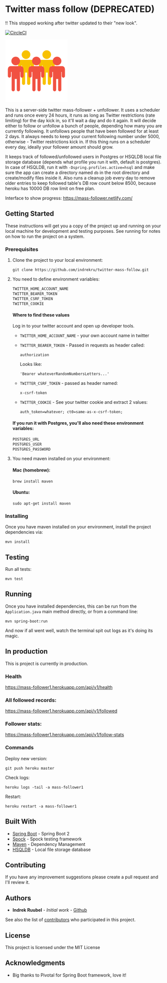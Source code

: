 # Twitter mass follow (DEPRECATED)
!! This stopped working after twitter updated to their "new look".

[![CircleCI](https://circleci.com/gh/indrekru/twitter-mass-follow.svg?style=svg)](https://circleci.com/gh/indrekru/twitter-mass-follow)

<img src="https://raw.githubusercontent.com/indrekru/mass-follower/master/img.png" width="200px">

This is a server-side twitter mass-follower + unfollower. It uses a scheduler and runs once every 24 hours, it runs as long as Twitter restrictions (rate limiting) for the day kick in, so it'll wait a day and do it again.
It will decide either to follow or unfollow a bunch of people, depending how many you are currently following. It unfollows people that have been followed for at least 2 days. It always needs to keep your current following number under 5000, otherwise - Twitter restrictions kick in.
If this thing runs on a scheduler every day, ideally your follower amount should grow.

It keeps track of followed/unfollowed users in Postgres or HSQLDB local file storage database (depends what profile you run it with, default is postgres). In case of HSQLDB, run it with `-Dspring.profiles.active=hsql` and make sure the app can create a directory named `db` in the root directory and create/modify files inside it.
Also runs a cleanup job every day to remove older entries to keep followed table's DB row count below 8500, because heroku has 10000 DB row limit on free plan.

Interface to show progress: https://mass-follower.netlify.com/

## Getting Started

These instructions will get you a copy of the project up and running on your local machine for development and testing purposes. See running for notes on how to run the project on a system.

### Prerequisites

1. Clone the project to your local environment:
    ```
    git clone https://github.com/indrekru/twitter-mass-follow.git
    ```

2. You need to define environment variables:
   ```
   TWITTER_HOME_ACCOUNT_NAME
   TWITTER_BEARER_TOKEN
   TWITTER_CSRF_TOKEN
   TWITTER_COOKIE
   ```
   
   #### Where to find these values
   
   Log in to your twitter account and open up developer tools.
   
   * `TWITTER_HOME_ACCOUNT_NAME` - your own account name in twitter
   
   * `TWITTER_BEARER_TOKEN` - Passed in requests as header called:
       ```
       authorization
       ```
        Looks like:
       ```
       'Bearer whateverRandomNumbersLetters...'
       ```
   * `TWITTER_CSRF_TOKEN` - passed as header named:
       ```
       x-csrf-token
       ```
   * `TWITTER_COOKIE` - See your twitter cookie and extract 2 values:
       ```
       auth_token=whatever; ct0=same-as-x-csrf-token;
       ```
    #### If you run it with Postgres, you'll also need these environment variables:

    ```
    POSTGRES_URL
    POSTGRES_USER
    POSTGRES_PASSWORD
    ```

3. You need maven installed on your environment:

    #### Mac (homebrew):
    
    ```
    brew install maven
    ```
    #### Ubuntu:
    ```
    sudo apt-get install maven
    ```

### Installing

Once you have maven installed on your environment, install the project dependencies via:

```
mvn install
```

## Testing

Run all tests:
```
mvn test
```

## Running

Once you have installed dependencies, this can be run from the `Application.java` main method directly,
or from a command line:
```
mvn spring-boot:run
```

And now if all went well, watch the terminal spit out logs as it's doing its magic.

## In production

This is project is currently in production.

### Health

https://mass-follower1.herokuapp.com/api/v1/health

### All followed records:

https://mass-follower1.herokuapp.com/api/v1/followed

### Follower stats:

https://mass-follower1.herokuapp.com/api/v1/follow-stats

### Commands

Deploy new version:
```
git push heroku master
```

Check logs:
```
heroku logs -tail -a mass-follower1
```

Restart:
```
heroku restart -a mass-follower1
```

## Built With

* [Spring Boot](https://spring.io/projects/spring-boot) - Spring Boot 2
* [Spock](http://spockframework.org/) - Spock testing framework
* [Maven](https://maven.apache.org/) - Dependency Management
* [HSQLDB](http://hsqldb.org/) - Local file storage database

## Contributing

If you have any improvement suggestions please create a pull request and I'll review it.


## Authors

* **Indrek Ruubel** - *Initial work* - [Github](https://github.com/indrekru)

See also the list of [contributors](https://github.com/indrekru/design-patterns-spring-boot/graphs/contributors) who participated in this project.

## License

This project is licensed under the MIT License

## Acknowledgments

* Big thanks to Pivotal for Spring Boot framework, love it!
